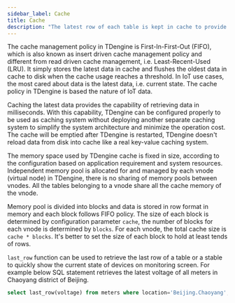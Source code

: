 ```yaml
---
sidebar_label: Cache
title: Cache
description: "The latest row of each table is kept in cache to provide high performance query of latest state."
---
```


The cache management policy in TDengine is First-In-First-Out (FIFO), which is also known as insert driven cache management policy and different from read driven cache management, i.e. Least-Recent-Used (LRU). It simply stores the latest data in cache and flushes the oldest data in cache to disk when the cache usage reaches a threshold. In IoT use cases, the most cared about data is the latest data, i.e. current state. The cache policy in TDengine is based the nature of IoT data.

Caching the latest data provides the capability of retrieving data in milliseconds. With this capability, TDengine can be configured properly to be used as caching system without deploying another separate caching system to simplify the system architecture and minimize the operation cost. The cache will be emptied after TDengine is restarted, TDengine doesn't reload data from disk into cache like a real key-value caching system.

The memory space used by TDengine cache is fixed in size, according to the configuration based on application requirement and system resources. Independent memory pool is allocated for and managed by each vnode (virtual node) in TDengine, there is no sharing of memory pools between vnodes. All the tables belonging to a vnode share all the cache memory of the vnode.

Memory pool is divided into blocks and data is stored in row format in memory and each block follows FIFO policy. The size of each block is determined by configuration parameter `cache`, the number of blocks for each vnode is determined by `blocks`. For each vnode, the total cache size is `cache * blocks`. It's better to set the size of each block to hold at least tends of rows.

`last_row` function can be used to retrieve the last row of a table or a stable to quickly show the current state of devices on monitoring screen. For example below SQL statement retrieves the latest voltage of all meters in Chaoyang district of Beijing.

```sql
select last_row(voltage) from meters where location='Beijing.Chaoyang';
```
